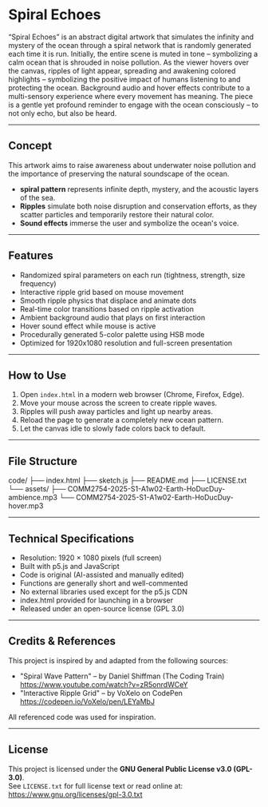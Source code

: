 # Spiral Echoes

“Spiral Echoes” is an abstract digital artwork that simulates the infinity and mystery of the ocean through a spiral network that is randomly generated each time it is run. Initially, the entire scene is muted in tone – symbolizing a calm ocean that is shrouded in noise pollution. As the viewer hovers over the canvas, ripples of light appear, spreading and awakening colored highlights – symbolizing the positive impact of humans listening to and protecting the ocean. Background audio and hover effects contribute to a multi-sensory experience where every movement has meaning. The piece is a gentle yet profound reminder to engage with the ocean consciously – to not only echo, but also be heard.

---

## Concept

This artwork aims to raise awareness about underwater noise pollution and the importance of preserving the natural soundscape of the ocean.

- **spiral pattern** represents infinite depth, mystery, and the acoustic layers of the sea.
- **Ripples** simulate both noise disruption and conservation efforts, as they scatter particles and temporarily restore their natural color.
- **Sound effects** immerse the user and symbolize the ocean's voice.

---

## Features

- Randomized spiral parameters on each run (tightness, strength, size frequency)
- Interactive ripple grid based on mouse movement
- Smooth ripple physics that displace and animate dots
- Real-time color transitions based on ripple activation
- Ambient background audio that plays on first interaction
- Hover sound effect while mouse is active
- Procedurally generated 5-color palette using HSB mode
- Optimized for 1920x1080 resolution and full-screen presentation

---

## How to Use

1. Open `index.html` in a modern web browser (Chrome, Firefox, Edge).
2. Move your mouse across the screen to create ripple waves.
3. Ripples will push away particles and light up nearby areas.
4. Reload the page to generate a completely new ocean pattern.
5. Let the canvas idle to slowly fade colors back to default.

---

## File Structure
code/
├── index.html
├── sketch.js
├── README.md
├── LICENSE.txt
└── assets/
    ├── COMM2754-2025-S1-A1w02-Earth-HoDucDuy-ambience.mp3
    └── COMM2754-2025-S1-A1w02-Earth-HoDucDuy-hover.mp3


---

## Technical Specifications

- Resolution: 1920 × 1080 pixels (full screen)
- Built with p5.js and JavaScript
- Code is original (AI-assisted and manually edited)
- Functions are generally short and well-commented
- No external libraries used except for the p5.js CDN
- index.html provided for launching in a browser
- Released under an open-source license (GPL 3.0)

---

## Credits & References

This project is inspired by and adapted from the following sources:

- "Spiral Wave Pattern" – by Daniel Shiffman (The Coding Train)  
  https://www.youtube.com/watch?v=zR5onrdWCeY  
- "Interactive Ripple Grid" – by VoXelo on CodePen  
  https://codepen.io/VoXelo/pen/LEYaMbJ

All referenced code was used for inspiration.

---

## License

This project is licensed under the **GNU General Public License v3.0 (GPL-3.0)**.  
See `LICENSE.txt` for full license text or read online at:  
https://www.gnu.org/licenses/gpl-3.0.txt
